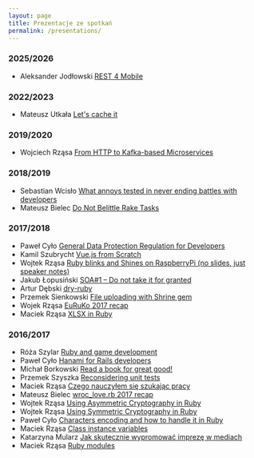 ```yaml
---
layout: page
title: Prezentacje ze spotkań
permalink: /presentations/
---
```

### 2025/2026

* Aleksander Jodłowski [REST 4 Mobile](/downnloads/rrug45_aleksander_jodlowski_rest4mobile.pdf)


### 2022/2023

* Mateusz Utkała [Let's cache it](/downloads/rrug34_mateusz_utkala_cache.pdf)

### 2019/2020
* Wojciech Rząsa [From HTTP to Kafka-based Microservices](https://speakerdeck.com/wrzasa/from-http-to-kafka-based-microservices-extended)


### 2018/2019
* Sebastian Wcisło [What annoys tested in never ending battles with developers](/downloads/rrug16_sebastian_wcislo_QA.pdf)
* Mateusz Bielec [Do Not Belittle Rake Tasks](https://speakerdeck.com/mbie/do-not-belittle-rake-tasks)

### 2017/2018
* Paweł Cyło [General Data Protection Regulation for Developers](https://speakerdeck.com/pcylo/gdpr-for-developers)
* Kamil Szubrycht [Vue.js from Scratch](https://slides.com/kszubrycht/rrug12-vuejs#/)
* Wojtek Rząsa [Ruby blinks and Shines on RaspberryPi (no slides,
  just speaker notes)](https://gist.github.com/wrzasa/62d63b570b01c76eb912ee67f7555567)
* Jakub Łopusiński [SOA#1 – Do not take it for granted](/downloads/rrug11_jakub_lupusinski_soa1.pdf)
* Artur Dębski [dry-ruby](/downloads/rrug11_mentero_dry_ruby.pdf)
* Przemek Sienkowski [File uploading with Shrine gem](http://slides.com/przemeksienkowski/deck-4#/)
* Wojek Rząsa [EuRuKo 2017 recap](https://speakerdeck.com/wrzasa/euruko-2017-recap)
* Maciek Rząsa [XLSX in Ruby](https://speakerdeck.com/mrzasa/xlsx-in-ruby-rrug-number-9)


### 2016/2017
* Róża Szylar [Ruby and game development](https://rosesz.github.io/ruby-game-development/)
* Paweł Cyło [Hanami for Rails developers](https://speakerdeck.com/pcylo/hanami-for-rails-developers)
* Michał Borkowski [Read a book for great good!](https://read-a-book-dd53a.firebaseapp.com/#/)
* Przemek Szyszka [Reconsidering unit tests](http://slides.com/szysza/reconsidering-unit-tests#/)
* Maciek Rząsa [Czego nauczyłem się szukając pracy](https://speakerdeck.com/mrzasa/pl-czego-nauczylem-sie-szukajac-pracy)
* Mateusz Bielec [wroc_love.rb 2017 recap](https://speakerdeck.com/mbie/wroclove-dot-rb-2017-recap)
* Wojtek Rząsa [Using Asymmetric Cryptography in Ruby](https://speakerdeck.com/wrzasa/using-asymmetric-cryptography-in-ruby)
* Wojtek Rząsa [Using Symmetric Cryptography in Ruby](https://speakerdeck.com/wrzasa/using-symmetric-cryptography-in-ruby)
* Paweł Cyło [Characters encoding and how to handle it in Ruby](https://www.slideshare.net/secret/mjRPs2fX6Vw5SE)
* Maciek Rząsa [Class instance variables](https://speakerdeck.com/mrzasa/pl-class-instance-variables-rrug-number-2)
* Katarzyna Mularz [Jak skutecznie wypromować imprezę w mediach](https://prezi.com/emew8uc3ldpr/jak-skutecznie-wypromowac-impreze-w-mediach/)
* Maciek Rząsa [Ruby modules](https://speakerdeck.com/mrzasa/ruby-modules-rrug-number-1)
